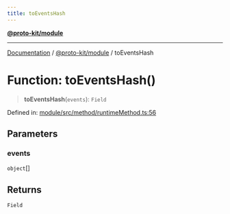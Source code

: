 ```yaml
---
title: toEventsHash
---
```


[**@proto-kit/module**](../README.md)

***

[Documentation](../../../README.md) / [@proto-kit/module](../README.md) / toEventsHash

# Function: toEventsHash()

> **toEventsHash**(`events`): `Field`

Defined in: [module/src/method/runtimeMethod.ts:56](https://github.com/proto-kit/framework/blob/28efa802e3737fc3b77339148b307ef7246f3ef1/packages/module/src/method/runtimeMethod.ts#L56)

## Parameters

### events

`object`[]

## Returns

`Field`
